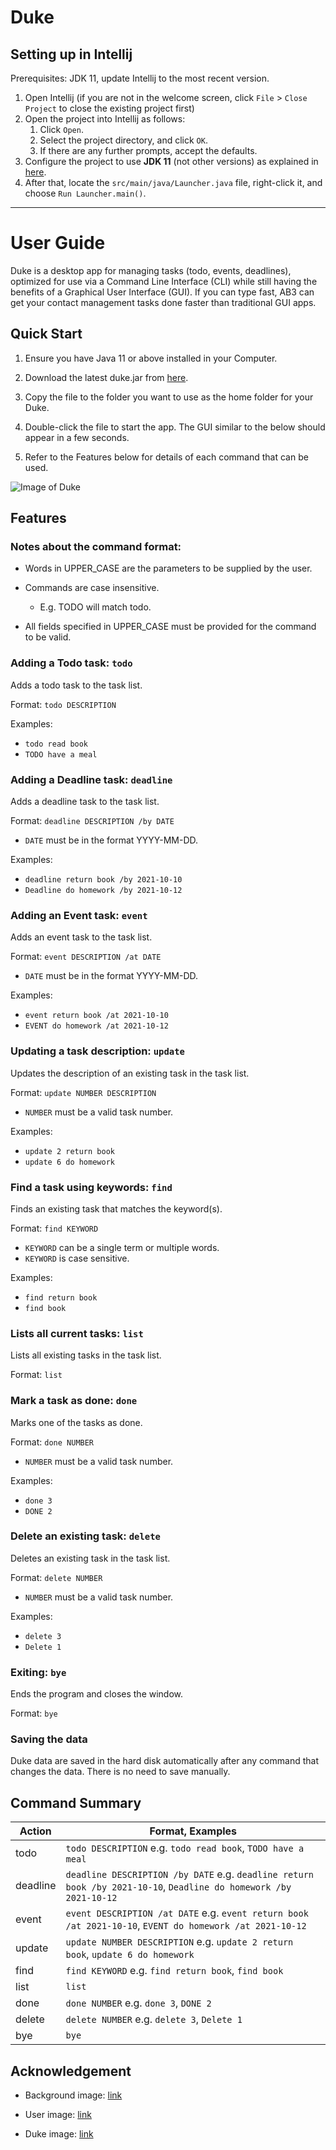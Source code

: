 # **Duke**

## Setting up in Intellij

Prerequisites: JDK 11, update Intellij to the most recent version.

1. Open Intellij (if you are not in the welcome screen, click `File` > `Close Project` to close the existing project
   first)
1. Open the project into Intellij as follows:
    1. Click `Open`.
    1. Select the project directory, and click `OK`.
    1. If there are any further prompts, accept the defaults.
1. Configure the project to use **JDK 11** (not other versions) as explained
   in [here](https://www.jetbrains.com/help/idea/sdk.html#set-up-jdk).
1. After that, locate the `src/main/java/Launcher.java` file, right-click it, and choose `Run Launcher.main()`.

--------------------

# User Guide

Duke is a desktop app for managing tasks (todo, events, deadlines), optimized for use via a Command Line Interface (CLI)
while still having the benefits of a Graphical User Interface (GUI). If you can type fast, AB3 can get your contact
management tasks done faster than traditional GUI apps.

## Quick Start

1. Ensure you have Java 11 or above installed in your Computer.

1. Download the latest duke.jar from [here](https://github.com/tsh22/ip/releases).

1. Copy the file to the folder you want to use as the home folder for your Duke.

1. Double-click the file to start the app. The GUI similar to the below should appear in a few seconds.

1. Refer to the Features below for details of each command that can be used.

![Image of Duke](https://raw.githubusercontent.com/tsh22/ip/master/docs/Ui.png)

## Features

### Notes about the command format:

* Words in UPPER_CASE are the parameters to be supplied by the user.
* Commands are case insensitive.
    * E.g. TODO will match todo.

* All fields specified in UPPER_CASE must be provided for the command to be valid.

### Adding a Todo task: `todo`

Adds a todo task to the task list.

Format: `todo DESCRIPTION`

Examples:

* `todo read book`
* `TODO have a meal`

### Adding a Deadline task: `deadline`

Adds a deadline task to the task list.

Format: `deadline DESCRIPTION /by DATE`

* `DATE` must be in the format YYYY-MM-DD.

Examples:

* `deadline return book /by 2021-10-10`
* `Deadline do homework /by 2021-10-12`

### Adding an Event task: `event`

Adds an event task to the task list.

Format: `event DESCRIPTION /at DATE`

* `DATE` must be in the format YYYY-MM-DD.

Examples:

* `event return book /at 2021-10-10`
* `EVENT do homework /at 2021-10-12`

### Updating a task description: `update`

Updates the description of an existing task in the task list.

Format: `update NUMBER DESCRIPTION`

* `NUMBER` must be a valid task number.

Examples:

* `update 2 return book`
* `update 6 do homework`

### Find a task using keywords: `find`

Finds an existing task that matches the keyword(s).

Format: `find KEYWORD`

* `KEYWORD` can be a single term or multiple words.
* `KEYWORD` is case sensitive.

Examples:

* `find return book`
* `find book`

### Lists all current tasks: `list`

Lists all existing tasks in the task list.

Format: `list`

### Mark a task as done: `done`

Marks one of the tasks as done.

Format: `done NUMBER`

* `NUMBER` must be a valid task number.

Examples:

* `done 3`
* `DONE 2`

### Delete an existing task: `delete`

Deletes an existing task in the task list.

Format: `delete NUMBER`

* `NUMBER` must be a valid task number.

Examples:

* `delete 3`
* `Delete 1`

### Exiting: `bye`

Ends the program and closes the window.

Format: `bye`

### Saving the data

Duke data are saved in the hard disk automatically after any command that changes the data. There is no need to save
manually.

## Command Summary

Action | Format, Examples
------- | ----------------
todo | `todo DESCRIPTION` e.g. `todo read book`, `TODO have a meal`
deadline | `deadline DESCRIPTION /by DATE` e.g. `deadline return book /by 2021-10-10`, `Deadline do homework /by 2021-10-12`
event | `event DESCRIPTION /at DATE` e.g. `event return book /at 2021-10-10`, `EVENT do homework /at 2021-10-12`
update | `update NUMBER DESCRIPTION` e.g. `update 2 return book`, `update 6 do homework`
find | `find KEYWORD` e.g. `find return book`, `find book`
list | `list`
done | `done NUMBER` e.g. `done 3`, `DONE 2`
delete | `delete NUMBER` e.g. `delete 3`, `Delete 1`
bye | `bye`

## Acknowledgement

* Background image: [link](https://i.pinimg.com/564x/4b/78/f2/4b78f244924f21ba1fc5d150d2c05c35.jpg)

* User
image: [link](https://static.wikia.nocookie.net/undertale-au-fanon/images/1/1e/Undertale_frisk_Sprite.png/revision/latest?cb=20200624132041)

* Duke
image: [link](https://www.google.com/url?sa=i&url=https%3A%2F%2Fdebatesjungle.fandom.com%2Fwiki%2FMettaton&psig=AOvVaw3srOl5r0-3p2tt80THoApY&ust=1613828616339000&source=images&cd=vfe&ved=0CAIQjRxqFwoTCJipup2K9u4CFQAAAAAdAAAAABAD)


